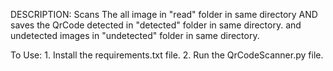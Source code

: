 <!-- GENRATE README FOR GIT HUB QrCodeScanner.py[0]: # QrCodeScanner.py -->
DESCRIPTION: Scans The all image in "read" folder in same directory AND saves the QrCode detected in "detected" folder in same directory. and undetected images in "undetected" folder in same directory.

To Use: 1. Install the requirements.txt file. 2. Run the QrCodeScanner.py file.


